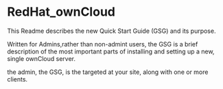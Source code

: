 # RedHat_ownCloud

This Readme describes the new Quick Start Guide (GSG) and its purpose. 

Written for Admins,rather than non-admint users, the GSG is a brief description of the most important parts of installing and setting up a new, single ownCloud server. 

the admin, the GSG, is the targeted  at your site, along with one or more clients. 
